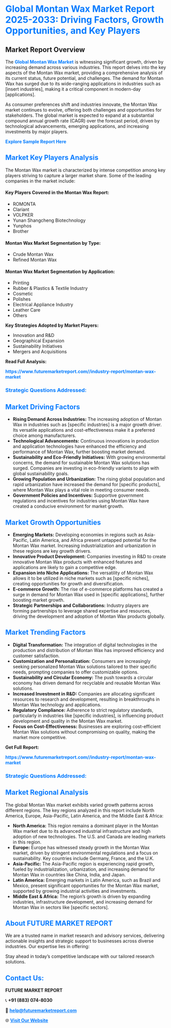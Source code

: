 <h1 style="color: #007BFF;">Global Montan Wax Market Report 2025-2033: Driving Factors, Growth Opportunities, and Key Players</h1>

<section id="overview">
<h2>Market Report Overview</h2>
<p>The <a href="https://www.futuremarketreport.com//industry-report/montan-wax-market" style="color: #007BFF; text-decoration: none;"><strong>Global Montan Wax Market</strong></a> is witnessing significant growth, driven by increasing demand across various industries. This report delves into the key aspects of the Montan Wax market, providing a comprehensive analysis of its current status, future potential, and challenges. The demand for Montan Wax has surged due to its wide-ranging applications in industries such as [insert industries], making it a critical component in modern-day [applications].</p>
<p>As consumer preferences shift and industries innovate, the Montan Wax market continues to evolve, offering both challenges and opportunities for stakeholders. The global market is expected to expand at a substantial compound annual growth rate (CAGR) over the forecast period, driven by technological advancements, emerging applications, and increasing investments by major players.</p>
</section>

<section id="overview">
<p><a href="https://www.futuremarketreport.com//request-sample/reportId=88659" style="color: #007BFF; text-decoration: none;"><strong>Explore Sample Report Here</strong></a></p>
</section>

<section id="key-players">
<h2 style="color: #007BFF;">Market Key Players Analysis</h2>
<p>The Montan Wax market is characterized by intense competition among key players striving to capture a larger market share. Some of the leading companies in the market include:</p>
<h4>Key Players Covered in the Montan Wax Report:</h4>
<ul><li>ROMONTA</li><li>Clariant</li><li>VOLPKER</li><li>Yunan Shangcheng Biotechnology</li><li>Yunphos</li><li>Brother</li></ul>
<h4>Montan Wax Market Segmentation by Type:</h4>
<ul><li>Crude Montan Wax</li><li>Refined Montan Wax</li></ul>

<h4>Montan Wax Market Segmentation by Application:</h4>
<ul><li>Printing</li><li>Rubber &amp; Plastics &amp; Textile Industry</li><li>Cosmetic</li><li>Polishes</li><li>Electrical Appliance Industry</li><li>Leather Care</li><li>Others</li></ul>
<p><strong>Key Strategies Adopted by Market Players:</strong></p>
<ul>
<li>Innovation and R&D</li>
<li>Geographical Expansion</li>
<li>Sustainability Initiatives</li>
<li>Mergers and Acquisitions</li>
</ul>
</section>

<section>
<p><strong>Read Full Analysis: </strong></p><a href="https://www.futuremarketreport.com//industry-report/montan-wax-market" style="color: #007BFF; text-decoration: none;"><strong>https://www.futuremarketreport.com//industry-report/montan-wax-market</strong></a>
<h3 style="color: #007BFF;">Strategic Questions Addressed:</h3>
</section>

<section id="driving-factors">
<h2 style="color: #007BFF;">Market Driving Factors</h2>
<ul>
<li><strong>Rising Demand Across Industries:</strong> The increasing adoption of Montan Wax in industries such as [specific industries] is a major growth driver. Its versatile applications and cost-effectiveness make it a preferred choice among manufacturers.</li>
<li><strong>Technological Advancements:</strong> Continuous innovations in production and application technologies have enhanced the efficiency and performance of Montan Wax, further boosting market demand.</li>
<li><strong>Sustainability and Eco-Friendly Initiatives:</strong> With growing environmental concerns, the demand for sustainable Montan Wax solutions has surged. Companies are investing in eco-friendly variants to align with global sustainability goals.</li>
<li><strong>Growing Population and Urbanization:</strong> The rising global population and rapid urbanization have increased the demand for [specific products], where Montan Wax plays a vital role in meeting consumer needs.</li>
<li><strong>Government Policies and Incentives:</strong> Supportive government regulations and incentives for industries using Montan Wax have created a conducive environment for market growth.</li>
</ul>
</section>

<section id="growth-opportunities">
<h2 style="color: #007BFF;">Market Growth Opportunities</h2>
<ul>
<li><strong>Emerging Markets:</strong> Developing economies in regions such as Asia-Pacific, Latin America, and Africa present untapped potential for the Montan Wax market. Increasing industrialization and urbanization in these regions are key growth drivers.</li>
<li><strong>Innovative Product Development:</strong> Companies investing in R&D to create innovative Montan Wax products with enhanced features and applications are likely to gain a competitive edge.</li>
<li><strong>Expansion into Niche Applications:</strong> The versatility of Montan Wax allows it to be utilized in niche markets such as [specific niches], creating opportunities for growth and diversification.</li>
<li><strong>E-commerce Growth:</strong> The rise of e-commerce platforms has created a surge in demand for Montan Wax used in [specific applications], further boosting market growth.</li>
<li><strong>Strategic Partnerships and Collaborations:</strong> Industry players are forming partnerships to leverage shared expertise and resources, driving the development and adoption of Montan Wax products globally.</li>
</ul>
</section>

<section id="trending-factors">
<h2 style="color: #007BFF;">Market Trending Factors</h2>
<ul>
<li><strong>Digital Transformation:</strong> The integration of digital technologies in the production and distribution of Montan Wax has improved efficiency and customer satisfaction.</li>
<li><strong>Customization and Personalization:</strong> Consumers are increasingly seeking personalized Montan Wax solutions tailored to their specific needs, prompting companies to offer customizable options.</li>
<li><strong>Sustainability and Circular Economy:</strong> The push towards a circular economy has driven demand for recyclable and reusable Montan Wax solutions.</li>
<li><strong>Increased Investment in R&D:</strong> Companies are allocating significant resources to research and development, resulting in breakthroughs in Montan Wax technology and applications.</li>
<li><strong>Regulatory Compliance:</strong> Adherence to strict regulatory standards, particularly in industries like [specific industries], is influencing product development and quality in the Montan Wax market.</li>
<li><strong>Focus on Cost-Effectiveness:</strong> Businesses are exploring cost-efficient Montan Wax solutions without compromising on quality, making the market more competitive.</li>
</ul>
</section>

<section>
<p><strong>Get Full Report: </strong></p><a href="https://www.futuremarketreport.com//industry-report/montan-wax-market" style="color: #007BFF; text-decoration: none;"><strong>https://www.futuremarketreport.com//industry-report/montan-wax-market</strong></a>
<h3 style="color: #007BFF;">Strategic Questions Addressed:</h3>
</section>


<section id="regional-analysis">
<h2 style="color: #007BFF;">Market Regional Analysis</h2>
<p>The global Montan Wax market exhibits varied growth patterns across different regions. The key regions analyzed in this report include North America, Europe, Asia-Pacific, Latin America, and the Middle East & Africa:</p>
<ul>
<li><strong>North America:</strong> This region remains a dominant player in the Montan Wax market due to its advanced industrial infrastructure and high adoption of new technologies. The U.S. and Canada are leading markets in this region.</li>
<li><strong>Europe:</strong> Europe has witnessed steady growth in the Montan Wax market, driven by stringent environmental regulations and a focus on sustainability. Key countries include Germany, France, and the U.K.</li>
<li><strong>Asia-Pacific:</strong> The Asia-Pacific region is experiencing rapid growth, fueled by industrialization, urbanization, and increasing demand for Montan Wax in countries like China, India, and Japan.</li>
<li><strong>Latin America:</strong> Emerging markets in Latin America, such as Brazil and Mexico, present significant opportunities for the Montan Wax market, supported by growing industrial activities and investments.</li>
<li><strong>Middle East & Africa:</strong> The region’s growth is driven by expanding industries, infrastructure development, and increasing demand for Montan Wax in sectors like [specific sectors].</li>
</ul>
</section>

<footer>
<h2 style="color: #007BFF;">About FUTURE MARKET REPORT</h2>
<p>We are a trusted name in market research and advisory services, delivering actionable insights and strategic support to businesses across diverse industries. Our expertise lies in offering:</p>

<p>Stay ahead in today’s competitive landscape with our tailored research solutions.</p>

<h2 style="color: #007BFF;">Contact Us:</h2>
<p><strong>FUTURE MARKET REPORT</strong></p>
<p>📞 <strong>+91 (883) 074-8030</strong></p>
<p>📧 <strong><a href="mailto:help@futuremarketreport.com" style="color: #007BFF;">help@futuremarketreport.com</a></strong></p>
<p>🌐 <strong><a href="https://www.futuremarketreport.com/" style="color: #007BFF;">Visit Our Website</a></strong></p>
</footer>